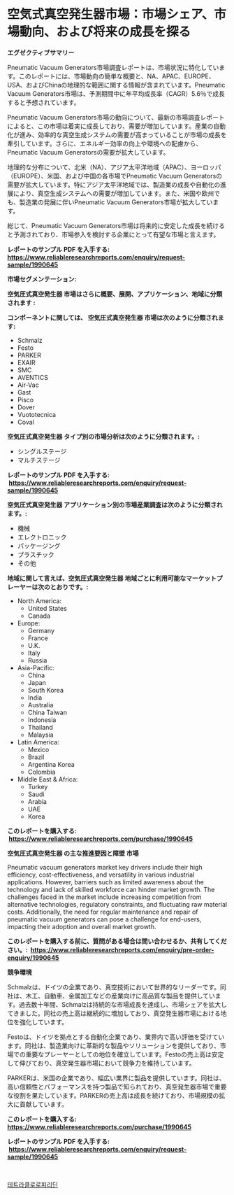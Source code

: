 <p><h1>空気式真空発生器市場：市場シェア、市場動向、および将来の成長を探る</h1></p><p><strong>エグゼクティブサマリー</strong></p>
<p><p>Pneumatic Vacuum Generators市場調査レポートは、市場状況に特化しています。このレポートには、市場動向の簡単な概要と、NA、APAC、EUROPE、USA、およびChinaの地理的な範囲に関する情報が含まれています。Pneumatic Vacuum Generators市場は、予測期間中に年平均成長率（CAGR）5.6％で成長すると予想されています。</p><p>Pneumatic Vacuum Generators市場の動向について、最新の市場調査レポートによると、この市場は着実に成長しており、需要が増加しています。産業の自動化が進み、効率的な真空生成システムの需要が高まっていることが市場の成長を牽引しています。さらに、エネルギー効率の向上や環境への配慮から、Pneumatic Vacuum Generatorsの需要が拡大しています。</p><p>地理的な分布について、北米（NA）、アジア太平洋地域（APAC）、ヨーロッパ（EUROPE）、米国、および中国の各市場でPneumatic Vacuum Generatorsの需要が拡大しています。特にアジア太平洋地域では、製造業の成長や自動化の進展により、真空生成システムへの需要が増加しています。また、米国や欧州でも、製造業の発展に伴いPneumatic Vacuum Generators市場が拡大しています。</p><p>総じて、Pneumatic Vacuum Generators市場は将来的に安定した成長を続けると予測されており、市場参入を検討する企業にとって有望な市場と言えます。</p></p>
<p><strong>レポートのサンプル PDF を入手する: <a href="https://www.reliableresearchreports.com/enquiry/request-sample/1990645">https://www.reliableresearchreports.com/enquiry/request-sample/1990645</a></strong></p>
<p><strong>市場セグメンテーション:</strong></p>
<p><strong> 空気圧式真空発生器 市場はさらに概要、展開、アプリケーション、地域に分類されます :</strong></p>
<p><strong>コンポーネントに関しては、 空気圧式真空発生器 市場は次のように分類されます: &nbsp;</strong></p>
<p><ul><li>Schmalz</li><li>Festo</li><li>PARKER</li><li>EXAIR</li><li>SMC</li><li>AVENTICS</li><li>Air-Vac</li><li>Gast</li><li>Pisco</li><li>Dover</li><li>Vuototecnica</li><li>Coval</li></ul></p>
<p><strong> 空気圧式真空発生器 タイプ別の市場分析は次のように分類されます。:</strong></p>
<p><ul><li>シングルステージ</li><li>マルチステージ</li></ul></p>
<p><strong>レポートのサンプル PDF を入手する: &nbsp;<a href="https://www.reliableresearchreports.com/enquiry/request-sample/1990645">https://www.reliableresearchreports.com/enquiry/request-sample/1990645</a></strong></p>
<p><strong> 空気圧式真空発生器 アプリケーション別の市場産業調査は次のように分類されます。:</strong></p>
<p><ul><li>機械</li><li>エレクトロニック</li><li>パッケージング</li><li>プラスチック</li><li>その他</li></ul></p>
<p><strong>地域に関して言えば、空気圧式真空発生器 地域ごとに利用可能なマーケットプレーヤーは次のとおりです。:</strong></p>
<p><ul>
    <li>
        North America:
        <ul>
            <li>United States</li>
            <li>Canada</li>
        </ul>
    </li>
    <li>
        Europe:
        <ul>
            <li>Germany</li>
            <li>France</li>
            <li>U.K.</li>
            <li>Italy</li>
            <li>Russia</li>
        </ul>
    </li>
    <li>
        Asia-Pacific:
        <ul>
            <li>China</li>
            <li>Japan</li>
            <li>South Korea</li>
            <li>India</li>
            <li>Australia</li>
            <li>China Taiwan</li>
            <li>Indonesia</li>
            <li>Thailand</li>
            <li>Malaysia</li>
        </ul>
    </li>
    <li>
        Latin America:
        <ul>
            <li>Mexico</li>
            <li>Brazil</li>
            <li>Argentina Korea</li>
            <li>Colombia</li>
        </ul>
    </li>
    <li>
        Middle East & Africa:
        <ul>
            <li>Turkey</li>
            <li>Saudi</li>
            <li>Arabia</li>
            <li>UAE</li>
            <li>Korea</li>
        </ul>
    </li>
    </ul></p>
<p><strong>このレポートを購入する: &nbsp;<a href="https://www.reliableresearchreports.com/purchase/1990645">https://www.reliableresearchreports.com/purchase/1990645</a></strong></p>
<p><strong>空気圧式真空発生器 の主な推進要因と障壁 市場</strong></p>
<p><p>Pneumatic vacuum generators market key drivers include their high efficiency, cost-effectiveness, and versatility in various industrial applications. However, barriers such as limited awareness about the technology and lack of skilled workforce can hinder market growth. The challenges faced in the market include increasing competition from alternative technologies, regulatory constraints, and fluctuating raw material costs. Additionally, the need for regular maintenance and repair of pneumatic vacuum generators can pose a challenge for end-users, impacting their adoption and overall market growth.</p></p>
<p><strong>このレポートを購入する前に、質問がある場合は問い合わせるか、共有してください。:&nbsp; <a href="https://www.reliableresearchreports.com/enquiry/pre-order-enquiry/1990645">https://www.reliableresearchreports.com/enquiry/pre-order-enquiry/1990645</a></strong></p>
<p><strong>競争環境</strong></p>
<p><p>Schmalzは、ドイツの企業であり、真空技術において世界的なリーダーです。同社は、木工、自動車、金属加工などの産業向けに高品質な製品を提供しています。過去数十年間、Schmalzは持続的な市場成長を達成し、市場シェアを拡大してきました。同社の売上高は継続的に増加しており、真空発生器市場における地位を強化しています。</p><p>Festoは、ドイツを拠点とする自動化企業であり、業界内で高い評価を受けています。同社は、製造業向けに革新的な製品やソリューションを提供しており、市場での重要なプレーヤーとしての地位を確立しています。Festoの売上高は安定して伸びており、真空発生器市場において競争力を維持しています。</p><p>PARKERは、米国の企業であり、幅広い業界に製品を提供しています。同社は、高い信頼性とパフォーマンスを持つ製品で知られており、真空発生器市場で重要な役割を果たしています。PARKERの売上高は成長を続けており、市場規模の拡大に貢献しています。</p></p>
<p><strong>このレポートを購入する: &nbsp; <a href="https://www.reliableresearchreports.com/purchase/1990645">https://www.reliableresearchreports.com/purchase/1990645</a></strong></p>
<p><strong>レポートのサンプル PDF を入手する: &nbsp;<a href="https://www.reliableresearchreports.com/enquiry/request-sample/1990645">https://www.reliableresearchreports.com/enquiry/request-sample/1990645</a></strong><strong></strong></p>
<p>&nbsp;</p>
<p><p><a href="https://medium.com/@witoldadamczyk1904/%ED%85%8C%ED%8A%B8%EB%9D%BC%ED%81%B4%EB%A1%9C%EB%A1%9C%ED%94%BC%EB%A6%AC%EB%94%98-%EC%8B%9C%EC%9E%A5-%EC%8B%9C%EC%9E%A5-%EC%A0%90%EC%9C%A0%EC%9C%A8-%EC%8B%9C%EC%9E%A5-%EB%8F%99%ED%96%A5-%EB%B0%8F-%EB%AF%B8%EB%9E%98-%EC%84%B1%EC%9E%A5-%ED%83%90%EA%B5%AC-faf72acf1f6d">테트라클로로피리딘</a></p></p>
